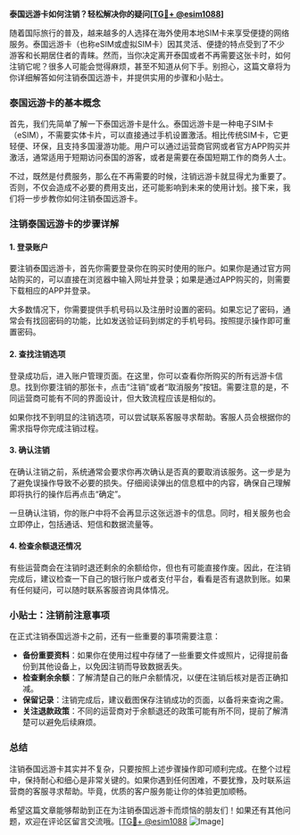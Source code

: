 **泰国远游卡如何注销？轻松解决你的疑问[[TG💪+ @esim1088](https://t.me/s/esim1088)]**

随着国际旅行的普及，越来越多的人选择在海外使用本地SIM卡来享受便捷的网络服务。泰国远游卡（也称eSIM或虚拟SIM卡）因其灵活、便捷的特点受到了不少游客和长期居住者的青睐。然而，当你决定离开泰国或者不再需要这张卡时，如何注销它呢？很多人可能会觉得麻烦，甚至不知道从何下手。别担心，这篇文章将为你详细解答如何注销泰国远游卡，并提供实用的步骤和小贴士。

### 泰国远游卡的基本概念

首先，我们先简单了解一下泰国远游卡是什么。泰国远游卡是一种电子SIM卡（eSIM），不需要实体卡片，可以直接通过手机设置激活。相比传统SIM卡，它更轻便、环保，且支持多国漫游功能。用户可以通过运营商官网或者官方APP购买并激活，通常适用于短期访问泰国的游客，或者是需要在泰国短期工作的商务人士。

不过，既然是付费服务，那么在不再需要的时候，注销远游卡就显得尤为重要了。否则，不仅会造成不必要的费用支出，还可能影响到未来的使用计划。接下来，我们将一步步教你如何注销泰国远游卡。

### 注销泰国远游卡的步骤详解

#### 1. 登录账户

要注销泰国远游卡，首先你需要登录你在购买时使用的账户。如果你是通过官方网站购买的，可以直接在浏览器中输入网址并登录；如果是通过APP购买的，则需要下载相应的APP并登录。

大多数情况下，你需要提供手机号码以及注册时设置的密码。如果忘记了密码，通常会有找回密码的功能，比如发送验证码到绑定的手机号码。按照提示操作即可重置密码。

#### 2. 查找注销选项

登录成功后，进入账户管理页面。在这里，你可以查看你所购买的所有远游卡信息。找到你要注销的那张卡，点击“注销”或者“取消服务”按钮。需要注意的是，不同运营商可能有不同的界面设计，但大致流程应该是相似的。

如果你找不到明显的注销选项，可以尝试联系客服寻求帮助。客服人员会根据你的需求指导你完成注销过程。

#### 3. 确认注销

在确认注销之前，系统通常会要求你再次确认是否真的要取消该服务。这一步是为了避免误操作导致不必要的损失。仔细阅读弹出的信息框中的内容，确保自己理解即将执行的操作后再点击“确定”。

一旦确认注销，你的账户中将不会再显示这张远游卡的信息。同时，相关服务也会立即停止，包括通话、短信和数据流量等。

#### 4. 检查余额退还情况

有些运营商会在注销时退还剩余的余额给你，但也有可能直接作废。因此，在注销完成后，建议检查一下自己的银行账户或者支付平台，看看是否有退款到账。如果有任何疑问，可以随时联系客服咨询具体情况。

### 小贴士：注销前注意事项

在正式注销泰国远游卡之前，还有一些重要的事项需要注意：

- **备份重要资料**：如果你在使用过程中存储了一些重要文件或照片，记得提前备份到其他设备上，以免因注销而导致数据丢失。
- **检查剩余余额**：了解清楚自己的账户余额情况，以便在注销后核对是否正确扣减。
- **保留记录**：注销完成后，建议截图保存注销成功的页面，以备将来查询之需。
- **关注退款政策**：不同的运营商对于余额退还的政策可能有所不同，提前了解清楚可以避免后续麻烦。

### 总结

注销泰国远游卡其实并不复杂，只要按照上述步骤操作即可顺利完成。在整个过程中，保持耐心和细心是非常关键的。如果你遇到任何困难，不要犹豫，及时联系运营商的客服寻求帮助。毕竟，优质的客户服务能让你的体验更加顺畅。

希望这篇文章能够帮助到正在为注销泰国远游卡而烦恼的朋友们！如果还有其他问题，欢迎在评论区留言交流哦。[[TG💪+ @esim1088](https://t.me/s/esim1088) ![Image](https://i.postimg.cc/4NQfJmqS/Snipaste-2025-05-13-00-14-12.png)]